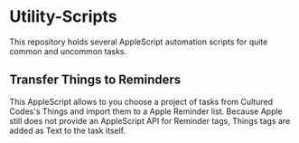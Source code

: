 # Utility-Scripts

This repository holds several AppleScript automation scripts for quite common and uncommon tasks.

## Transfer Things to Reminders

This AppleScript allows to you choose a project of tasks from Cultured Codes's Things and import them to a Apple Reminder list. Because Apple still does not provide an AppleScript API for Reminder tags, Things tags are added as Text to the task itself.
